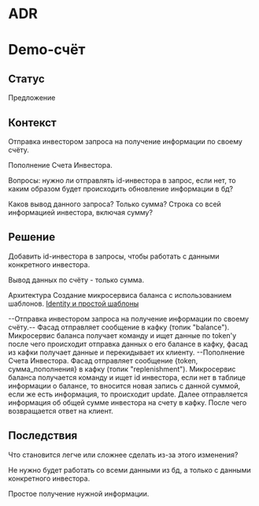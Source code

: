 # ADR

# Demo-счёт

## Статус

Предложение

## Контекст

Отправка инвестором запроса на получение информации по своему счёту.

Пополнение Счета Инвестора.

Вопросы: нужно ли отправлять id-инвестора в запрос, если нет, то каким образом будет происходить обновление информации в бд?

Каков вывод данного запроса? Только сумма? Строка со всей информацией инвестора, включая сумму?

## Решение

Добавить id-инвестора в запросы, чтобы работать с данными конкретного инвестора.

Вывод данных по счёту - только сумма.

Архитектура
Создание микросервиса баланса с использованием шаблонов.
[Identity и простой шаблоны](https://github.com/Calabonga/Microservice-Template/tree/master/AspNetCore%20v6.0/MinimalAPI)

--Отправка инвестором запроса на получение информации по своему счёту.--
Фасад отправляет сообщение в кафку (топик "balance"). Микросервис баланса получает команду и ищет данные по token'у после чего происходит отправка данных о его балансе в кафку, фасад из кафки получает данные и перекидывает их клиенту.
--Пополнение Счета Инвестора.
Фасад отправляет сообщение {token, сумма_пополнения} в кафку (топик "replenishment").
Микросервис баланса получается команду и ищет id инвестора, если нет в таблице информации о балансе, то вносится новая запись с данной суммой, если же есть информация, то происходит update. Далее отправляется информация об общей сумме инвестора на счету в кафку. После чего возвращается ответ на клиент.

## Последствия

Что становится легче или сложнее сделать из-за этого изменения?

Не нужно будет работать со всеми данными из бд, а только с данными конкретного инвестора.

Простое получение нужной информации.
